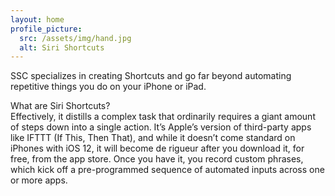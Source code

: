 ```yaml
---
layout: home
profile_picture:
  src: /assets/img/hand.jpg
  alt: Siri Shortcuts
---
```


<p>
  
  SSC specializes in creating Shortcuts and go far beyond 
    automating repetitive things you do on your iPhone or iPad.
   
   
    
  
</p>


<p>
What are Siri Shortcuts? 
<br />
Effectively, it distills a complex task that ordinarily requires a giant amount of steps down into a single action. It’s Apple’s version of third-party apps like IFTTT (If This, Then That), and while it doesn’t come standard on iPhones with iOS 12, it will become de rigueur after you download it, for free, from the app store. Once you have it, you record custom phrases, which kick off a pre-programmed sequence of automated inputs across one or more apps.
</p>

